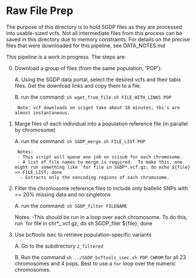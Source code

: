 # Raw File Prep

The purpose of this directory is to hold SGDP files as they are processed into usable-sized vcfs. Not all intermediate files from this process can be saved in this directory due to memory constraints. For details on the precise files that were downloaded for this pipeline, see DATA_NOTES.md

This pipeline is a work in progress.  The steps are:

0. Download a group of files (from the same population, 'POP'):

   A. Using the SGDP data portal, select the desired vcfs and their tabix files.  Get the download links and copy them to a file.

   B. run the command:
        `sh wget_from_file.sh FILE_WITH_LINKS POP`

        Note: vcf downloads on sciget take about 10 minutes; tbi's are almost instantaneous.

1. Marge files of each individual into a population reference file (in parallel by chromosome) 

   A. run the command:
        `sh SGDP_merge.sh FILE_LIST POP`

        Notes: 
		- This script will queue one job on scisub for each chromosome.
		- A list of file names to merge is required.  To make this, one might run something like `for file in SGDP*.vcf.gz; do echo ${file} >> FILE_LIST; done
		 - Extracts only the noncoding regions of each chromosome.

2. Filter the chromosome reference files to include only biallelic SNPs with <= 20% missing data and no singletons

    A. run the command:
	`sh SGDP_filter FILENAME`

	Notes: 
		-This should be run in a loop over each chromosome.  To do this, run `for file in chr*_.vcf.gz; do sh SGDP_filer ${file}; done
	
3. Use bcftools isec to retrieve population-specific variants

    A. Go to the subdirectory `2_filtered`

    B. Run the command `sh ../SGDP_bcftools_isec.sh POP CHROM` for all 23 chromosomes and 4 pops.  Best to use a `for` loop over the numeric chromosomes.


